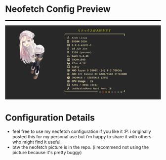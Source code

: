 # Neofetch Config Preview

<hr style="border: 1px solid black;">

 <p align="center">
   <!--no images atm here-->
  </p>

<p align="center">
  <img src="https://raw.githubusercontent.com/fr0st-iwnl/assets/main/thumbnails/neofetch.png" alt="neofetch pic">
</p>

# Configuration Details

- feel free to use my neofetch configuration if you like it :P. i originally posted this for my personal use but i'm happy to share it with others who might find it useful.
- btw the neofetch picture is in the repo. (i recommend not using the picture because it's pretty buggy)
